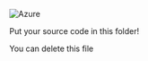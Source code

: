 ![Azure](https://dev.azure.com/Ludo-Get-Too/Ludo%20Get%20Too/_apis/build/status/Ludo%20Get%20Too-ASP.NET%20Core-CI "Azure Pipeline")

Put your source code in this folder!

You can delete this file
